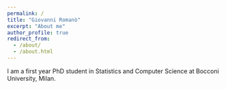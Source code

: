 ```yaml
---
permalink: /
title: "Giovanni Romanò"
excerpt: "About me"
author_profile: true
redirect_from: 
  - /about/
  - /about.html
---
```


I am a first year PhD student in Statistics and Computer Science at Bocconi University, Milan.
